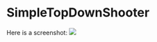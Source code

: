 # SimpleTopDownShooter

Here is a screenshot:
<img src="https://github.com/Sid-Bhatia-0/SimpleTopDownShooter/assets/32610387/4073ce9f-1b62-45fa-9cd2-2df39cc54577">
